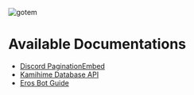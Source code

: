 ![gotem](https://i.makeagif.com/media/7-17-2016/Ei6l_i.gif)

# Available Documentations
- [Discord PaginationEmbed](https://docs.thegzm.space/discord-paginationembed)
- [Kamihime Database API](https://docs.thegzm.space/kamihime-database)
- [Eros Bot Guide](https://docs.thegzm.space/eros-bot)
